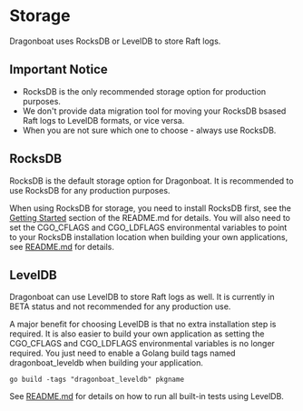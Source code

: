 # Storage #

Dragonboat uses RocksDB or LevelDB to store Raft logs. 

## Important Notice ##

* RocksDB is the only recommended storage option for production purposes.
* We don't provide data migration tool for moving your RocksDB bsased Raft logs to LevelDB formats, or vice versa. 
* When you are not sure which one to choose - always use RocksDB.

## RocksDB ##

RocksDB is the default storage option for Dragonboat. It is recommended to use RocksDB for any production purposes. 

When using RocksDB for storage, you need to install RocksDB first, see the [Getting Started](http://github.com/lni/dragonboat/README.md) section of the README.md for details. You will also need to set the CGO_CFLAGS and CGO_LDFLAGS environmental variables to point to your RocksDB installation location when building your own applications, see [README.md](http://github.com/lni/dragonboat/README.md) for details.

## LevelDB ##

Dragonboat can use LevelDB to store Raft logs as well. It is currently in BETA status and not recommended for any production use.

A major benefit for choosing LevelDB is that no extra installation step is required. It is also easier to build your own application as setting the CGO_CFLAGS and CGO_LDFLAGS environmental variables is no longer required. You just need to enable a Golang build tags named dragonboat_leveldb when building your application.

```
go build -tags "dragonboat_leveldb" pkgname
```

See [README.md](http://github.com/lni/dragonboat/README.md) for details on how to run all built-in tests using LevelDB. 
